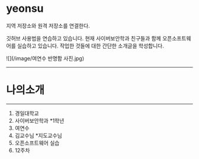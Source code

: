 # yeonsu
지역 저장소와 원격 저장소를 연결한다.

깃허브 사용법을 연습하고 있습니다.
현재 사이버보안학과 친구들과 함께 오픈소프트웨어를 실습하고 있습니다.
작업한 것들에 대한 간단한 소개글을 학성합니다.

![](/image/여연수 반명함 사진.jpg)
***
#  나의소개
***
1. 경일대학교
2. 사이버보안학과
  *1학년
3. 여연수
4. 김교수님
  *지도교수님
5. 오픈소프트웨어 실습
6. 12주차
